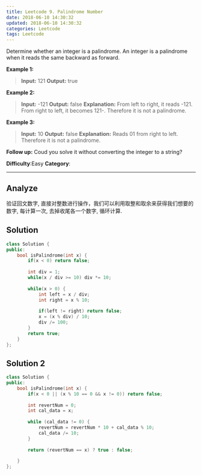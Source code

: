 ```yaml
---
title: Leetcode 9. Palindrome Number
date: 2018-06-10 14:30:32
updated: 2018-06-10 14:30:32
categories: Leetcode
tags: Leetcode
---
```


Determine whether an integer is a palindrome. An integer is a palindrome when it reads the same backward as forward.

**Example 1:**
> **Input:** 121
> **Output:** true

**Example 2:**
> **Input:** -121
> **Output:** false
> **Explanation:** From left to right, it reads -121. From right to left, it becomes 121-. Therefore it is not a palindrome.

**Example 3:**
>**Input:** 10
>**Output:** false
>**Explanation:** Reads 01 from right to left. Therefore it is not a palindrome.

**Follow up:**
Coud you solve it without converting the integer to a string?

**Difficulty**:Easy
**Category**:  
<!--more-->
*****


## Analyze
验证回文数字, 直接对整数进行操作，我们可以利用取整和取余来获得我们想要的数字, 每计算一次, 去掉收尾各一个数字, 循环计算.
## Solution
```cpp
class Solution {
public:
    bool isPalindrome(int x) {
        if(x < 0) return false;
        
        int div = 1;
        while(x / div >= 10) div *= 10;
        
        while(x > 0) {
            int left = x / div;
            int right = x % 10;
            
            if(left != right) return false;
            x = (x % div) / 10;
            div /= 100; 
        }
        return true;
    }
};
```
## Solution 2
```cpp
class Solution {
public:
    bool isPalindrome(int x) {
        if(x < 0 || (x % 10 == 0 && x != 0)) return false;
        
        int revertNum = 0;
        int cal_data = x;
        
        while (cal_data != 0) {
            revertNum = revertNum * 10 + cal_data % 10;
            cal_data /= 10;
        }
        
        return (revertNum == x) ? true : false;
        
    }
};
```
